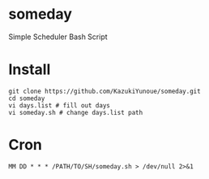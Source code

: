 # someday
  Simple Scheduler Bash Script

# Install
    git clone https://github.com/KazukiYunoue/someday.git
    cd someday
    vi days.list # fill out days
    vi someday.sh # change days.list path

# Cron
    MM DD * * * /PATH/TO/SH/someday.sh > /dev/null 2>&1
